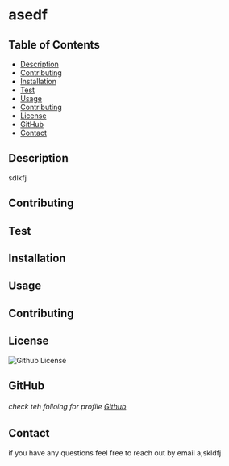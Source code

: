 
# asedf 


## Table of Contents
* [Description](#description)
* [Contributing](#contributing)
* [Installation](#installation)
* [Test](#test)
* [Usage](#usage)
* [Contributing](#contributing)
* [License](#license)
* [GitHub](#githubUserName)
* [Contact](#contact)

## Description 
sdlkfj



## Contributing



## Test
## Installation
## Usage
## Contributing
## License
![Github License](https://img.shields.io/badge/Apache-blue.svg)


## GitHub 
###### check teh folloing for profile [Github](https://github.com/;adkslf)

## Contact
if you have any questions feel free to reach out by email a;skldfj
